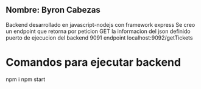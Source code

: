 
## Nombre: Byron Cabezas  ##

 Backend desarrollado en javascript-nodejs con framework express
 Se creo un endpoint que retorna por peticion GET la informacion del json definido
 puerto de ejecucion del backend 9091
 endpoint localhost:9092/getTickets 

# Comandos para ejecutar backend
 npm i
 npm start